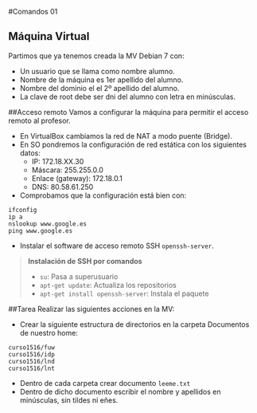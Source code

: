 
#Comandos 01

## Máquina Virtual
Partimos que ya tenemos creada la MV Debian 7 con:
* Un usuario que se llama como nombre alumno.
* Nombre de la máquina es 1er apellido del alumno.
* Nombre del dominio el el 2º apellido del alumno.
* La clave de root debe ser dni del alumno con letra en minúsculas.

##Acceso remoto
Vamos a configurar la máquina para permitir el acceso remoto al profesor.
* En VirtualBox cambiamos la red de NAT a modo puente (Bridge).
* En SO pondremos la configuración de red estática con los siguientes datos:
    * IP: 172.18.XX.30
    * Máscara: 255.255.0.0
    * Enlace (gateway): 172.18.0.1
    * DNS: 80.58.61.250
* Comprobamos que la configuración está bien con:
```
ifconfig
ip a
nslookup www.google.es
ping www.google.es
```
* Instalar el software de acceso remoto SSH `openssh-server`.

> **Instalación de SSH por comandos**
>
> * `su`: Pasa a superusuario
> * `apt-get update`: Actualiza los repositorios
> * `apt-get install openssh-server`: Instala el paquete
>

##Tarea
Realizar las siguientes acciones en la MV:
* Crear la siguiente estructura de directorios en la carpeta Documentos de nuestro home:
```
curso1516/fuw
curso1516/idp
curso1516/lnd
curso1516/lnt
```
* Dentro de cada carpeta crear documento `leeme.txt`
* Dentro de dicho documento escribir el nombre y apellidos en minúsculas, sin tildes ni eñes.
